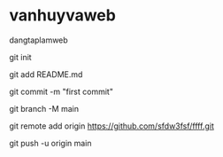 # vanhuyvaweb
dangtaplamweb

git init

git add README.md

git commit -m "first commit"

git branch -M main

git remote add origin https://github.com/sfdw3fsf/ffff.git

git push -u origin main
